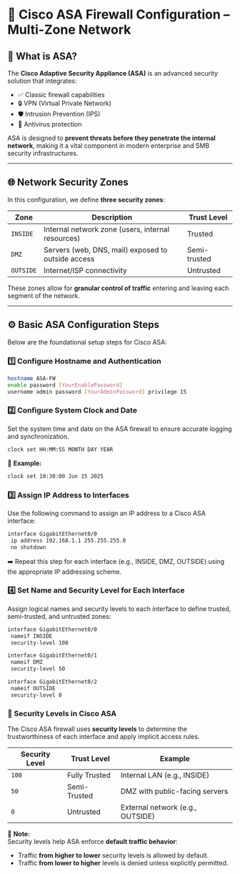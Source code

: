 
# 🔐 Cisco ASA Firewall Configuration – Multi-Zone Network

## 🔸 What is ASA?

The **Cisco Adaptive Security Appliance (ASA)** is an advanced security solution that integrates:

- ✅ Classic firewall capabilities  
- 🔒 VPN (Virtual Private Network)  
- 🛡 Intrusion Prevention (IPS)  
- 🦠 Antivirus protection  

ASA is designed to **prevent threats before they penetrate the internal network**, making it a vital component in modern enterprise and SMB security infrastructures.

---

## 🌐 Network Security Zones

In this configuration, we define **three security zones**:

| Zone      | Description                                        | Trust Level   |
|-----------|----------------------------------------------------|---------------|
| `INSIDE`  | Internal network zone (users, internal resources)  | Trusted       |
| `DMZ`     | Servers (web, DNS, mail) exposed to outside access | Semi-trusted  |
| `OUTSIDE` | Internet/ISP connectivity                          | Untrusted     |

These zones allow for **granular control of traffic** entering and leaving each segment of the network.

---

## ⚙️ Basic ASA Configuration Steps

Below are the foundational setup steps for Cisco ASA:

### 1️⃣ Configure Hostname and Authentication

```bash
hostname ASA-FW
enable password [YourEnablePassword]
username admin password [YourAdminPassword] privilege 15
````
### 2️⃣ Configure System Clock and Date

Set the system time and date on the ASA firewall to ensure accurate logging and synchronization.

```bash
clock set HH:MM:SS MONTH DAY YEAR
````

📌 **Example:**

```bash
clock set 10:30:00 Jun 15 2025
````
### 3️⃣ Assign IP Address to Interfaces

Use the following command to assign an IP address to a Cisco ASA interface:

```bash
interface GigabitEthernet0/0
 ip address 192.168.1.1 255.255.255.0
 no shutdown
````
➡️ Repeat this step for each interface (e.g., INSIDE, DMZ, OUTSIDE) using the appropriate IP addressing scheme.

### 4️⃣ Set Name and Security Level for Each Interface

Assign logical names and security levels to each interface to define trusted, semi-trusted, and untrusted zones:

```bash
interface GigabitEthernet0/0
 nameif INSIDE
 security-level 100

interface GigabitEthernet0/1
 nameif DMZ
 security-level 50

interface GigabitEthernet0/2
 nameif OUTSIDE
 security-level 0
````

### 🔐 Security Levels in Cisco ASA

The Cisco ASA firewall uses **security levels** to determine the trustworthiness of each interface and apply implicit access rules.

| Security Level | Trust Level      | Example                          |
|----------------|------------------|----------------------------------|
| `100`          | Fully Trusted    | Internal LAN (e.g., INSIDE)      |
| `50`           | Semi-Trusted     | DMZ with public-facing servers   |
| `0`            | Untrusted        | External network (e.g., OUTSIDE) |

📎 **Note:**  
Security levels help ASA enforce **default traffic behavior**:
- Traffic **from higher to lower** security levels is allowed by default.
- Traffic **from lower to higher** levels is denied unless explicitly permitted.

